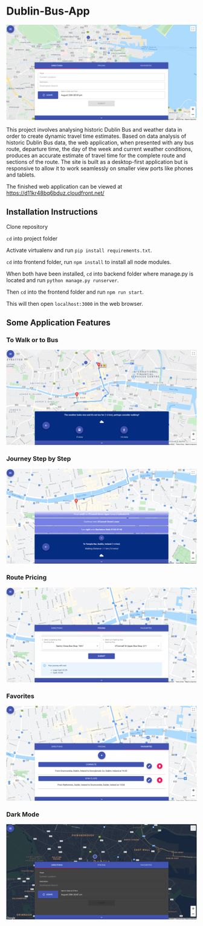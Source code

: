 # Dublin-Bus-App

![](./images/Homepage.png)

This project involves analysing historic Dublin Bus and weather data in order to create
dynamic travel time estimates. Based on data analysis of historic Dublin Bus data,
the web application, when presented with any bus route, departure time, the day of the week and
current weather conditions, produces an accurate estimate of travel time for the complete
route and sections of the route.
The site is built as a desktop-first application but is responsive to allow it to work seamlessly
on smaller view ports like phones and tablets.

The finished web application can be viewed at https://d11kr48bq6bduz.cloudfront.net/

## Installation Instructions

Clone repository

`cd` into project folder

Activate virtualenv and run `pip install requirements.txt`.

`cd` into frontend folder, run `npm install` to install all node modules.

When both have been installed, `cd` into backend folder where manage.py is located and
run `python manage.py runserver`.

Then `cd` into the frontend folder and run `npm run start`.

This will then open `localhost:3000` in the web browser.

## Some Application Features

### To Walk or to Bus

![](./images/WalkOrBus.png)

### Journey Step by Step

![](./images/JourneyPlanner.png)

### Route Pricing

![](./images/Pricing.png)

### Favorites

![](./images/Favorites.png)

### Dark Mode

![](./images/DarkMode.png)
